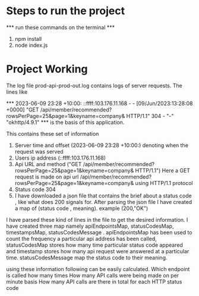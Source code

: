 # Steps to run the project
*** run these commands on the terminal ***
1. npm install
2. node index.js

# Project Working

The log file prod-api-prod-out.log contains logs of server requests. The lines like 

*** 2023-06-09 23:28 +10:00: ::ffff:103.176.11.168 - - [09/Jun/2023:13:28:08 +0000] "GET /api/member/recommended?rowsPerPage=25&page=1&keyname=company& HTTP/1.1" 304 - "-" "okhttp/4.9.1" *** is the basis of this application.

This contains these set of information
1. Server time and offset (2023-06-09 23:28 +10:00:) denoting when the request was served
2. Users ip address (::ffff:103.176.11.168)
3. Api URL and method ("GET /api/member/recommended?rowsPerPage=25&page=1&keyname=company& HTTP/1.1") Here a GET request is made on api url /api/member/recommended?rowsPerPage=25&page=1&keyname=company& using HTTP/1.1 protocol
4. Status code 304
5. I have downloaded a json file that contains the brief about a status code , like what does 200 signals for. After parsing the json file I have created a map of (status code , meaning). example (200,"OK")

I have parsed these kind of lines in the file to get the desired information. I have created three map namely apiEndpointsMap, statusCodesMap, timestampsMap, statusCodesMessage .
apiEndpointsMap has been used to count the frequency a particular api address has been called, statusCodesMap stores how many time particular status code appeared and timestamp stores how many api request were answered at a particular time. statusCodesMessage map the status code to their meaning.

using these information following can be easily calculated.
Which endpoint is called how many times
How many API calls were being made on per minute basis
How many API calls are there in total for each HTTP status code
